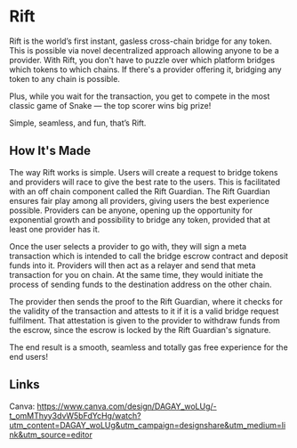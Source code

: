 # Rift

Rift is the world’s first instant, gasless cross-chain bridge for any token. This is possible via novel decentralized approach allowing anyone to be a provider. With Rift, you don't have to puzzle over which platform bridges which tokens to which chains. If there's a provider offering it, bridging any token to any chain is possible.

Plus, while you wait for the transaction, you get to compete in the most classic game of Snake — the top scorer wins big prize!

Simple, seamless, and fun, that’s Rift.

## How It's Made

The way Rift works is simple. Users will create a request to bridge tokens and providers will race to give the best rate to the users. This is facilitated with an off chain component called the Rift Guardian. The Rift Guardian ensures fair play among all providers, giving users the best experience possible. Providers can be anyone, opening up the opportunity for exponential growth and possibility to bridge any token, provided that at least one provider has it.

Once the user selects a provider to go with, they will sign a meta transaction which is intended to call the bridge escrow contract and deposit funds into it. Providers will then act as a relayer and send that meta transaction for you on chain. At the same time, they would initiate the process of sending funds to the destination address on the other chain.

The provider then sends the proof to the Rift Guardian, where it checks for the validity of the transaction and attests to it if it is a valid bridge request fulfilment. That attestation is given to the provider to withdraw funds from the escrow, since the escrow is locked by the Rift Guardian's signature.

The end result is a smooth, seamless and totally gas free experience for the end users!

## Links

Canva: https://www.canva.com/design/DAGAY_woLUg/-t_omMThyy3dvW5bFdYcHg/watch?utm_content=DAGAY_woLUg&utm_campaign=designshare&utm_medium=link&utm_source=editor
